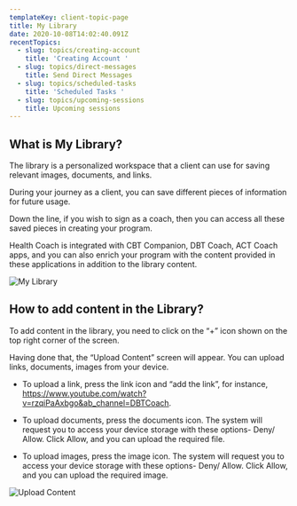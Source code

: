 ```yaml
---
templateKey: client-topic-page
title: My Library
date: 2020-10-08T14:02:40.091Z
recentTopics:
  - slug: topics/creating-account
    title: 'Creating Account '
  - slug: topics/direct-messages
    title: Send Direct Messages
  - slug: topics/scheduled-tasks
    title: 'Scheduled Tasks '
  - slug: topics/upcoming-sessions
    title: Upcoming sessions
---
```

## What is My Library?

The library is a personalized workspace that a client can use for saving relevant images, documents, and links. 

During your journey as a client, you can save different pieces of information for future usage. 

Down the line, if you wish to sign as a coach, then you can access all these saved pieces in creating your program. 

Health Coach is integrated with CBT Companion, DBT Coach, ACT Coach apps, and you can also enrich your program with the content provided in these applications in addition to the library content.

![My Library](/img/my-library-i.png "My Library")

## How to add content in the Library?

To add content in the library, you need to click on the “+” icon shown on the top right corner of the screen. 

Having done that, the “Upload Content” screen will appear. You can upload links, documents, images from your device. 

* To upload a link, press the link icon and “add the link”, for instance, https://www.youtube.com/watch?v=rzqiPaAxbgo&ab_channel=DBTCoach.



* To upload documents, press the documents icon. The system will request you to access your device storage with these options- Deny/ Allow. Click Allow, and you can upload the required file. 



* To upload images, press the image icon. The system will request you to access your device storage with these options- Deny/ Allow. Click Allow, and you can upload the required image.

![Upload Content](/img/upload-content-i.png "Upload Content")
